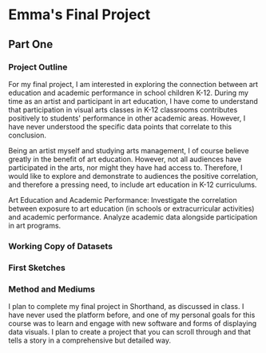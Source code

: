 # Emma's Final Project 

## Part One
### Project Outline 

For my final project, I am interested in exploring the connection between art education and academic performance in school children K-12. During my time as an artist and participant in art education, I have come to understand that participation in visual arts classes in K-12 classrooms contributes positively to students' performance in other academic areas. However, I have never understood the specific data points that correlate to this conclusion.

Being an artist myself and studying arts management, I of course believe greatly in the benefit of art education. However, not all audiences have participated in the arts, nor might they have had access to. Therefore, I would like to explore and demonstrate to audiences the positive correlation, and therefore a pressing need, to include art education in K-12 curriculums. 

Art Education and Academic Performance: Investigate the correlation between exposure to art education (in schools or extracurricular activities) and academic performance. Analyze academic data alongside participation in art programs.

### Working Copy of Datasets 
### First Sketches 
### Method and Mediums 
I plan to complete my final project in Shorthand, as discussed in class. I have never used the platform before, and one of my personal goals for this course was to learn and engage with new software and forms of displaying data visuals. I plan to create a project that you can scroll through and that tells a story in a comprehensive but detailed way.  

